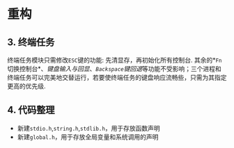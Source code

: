 # 重构

## 3. 终端任务
终端任务模块只需修改`ESC`键的功能: 先清显存，再初始化所有控制台. 其余的*`Fn`切换控制台*、*键盘输入与回显*、*`Backspace`键回退*等功能不受影响；三个进程和终端任务可以完美地交替运行，若要使终端任务的键盘响应流畅些，只需为其指定更高的优先级.

## 4. 代码整理
- 新建`stdio.h`,`string.h`,`stdlib.h`，用于存放函数声明
- 新建`global.h`，用于存放全局变量和系统调用的声明
